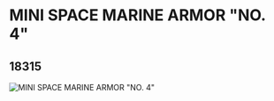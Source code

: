 # MINI SPACE MARINE ARMOR "NO. 4"
## 18315
![MINI SPACE MARINE ARMOR "NO. 4"](https://lc-www-live-s.legocdn.com/media/bricks/5/2/6081452.jpg)